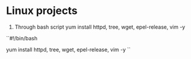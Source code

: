 # Linux projects

1) Through bash script yum install  httpd, tree, wget, epel-release, vim -y

``#!/bin/bash

yum install httpd, tree, wget, epel-release, vim -y
``

